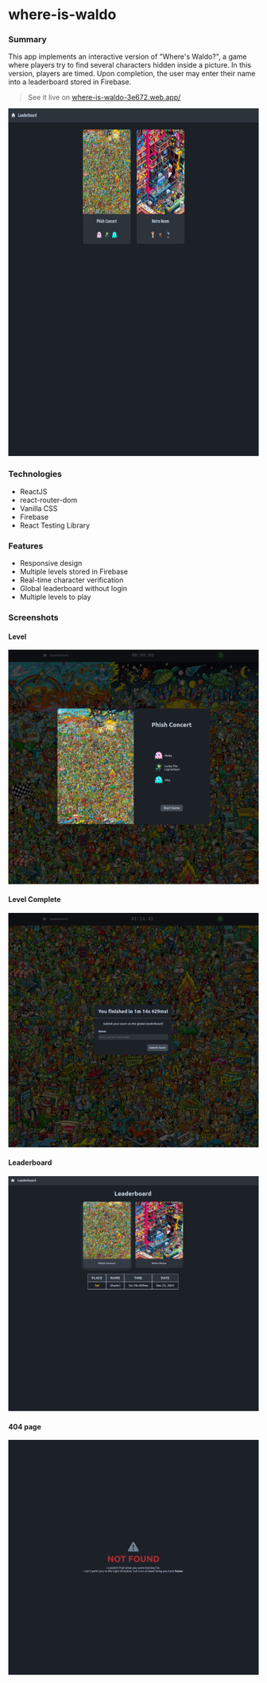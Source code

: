 # where-is-waldo

### Summary

This app implements an interactive version of "Where's Waldo?", a game where players try to find several characters hidden inside a picture. In this version, players are timed. Upon completion, the user may enter their name into a leaderboard stored in Firebase.

> See it live on [where-is-waldo-3e672.web.app/](https://where-is-waldo-3e672.web.app/)
> 

<img src="./assets/homepage.png" height="700"/>

### Technologies

- ReactJS
- react-router-dom
- Vanilla CSS
- Firebase
- React Testing Library

### Features

- Responsive design
- Multiple levels stored in Firebase
- Real-time character verification
- Global leaderboard without login
- Multiple levels to play

### Screenshots



#### Level

![level](./assets/gameinstructions.png)

#### Level Complete

![level-end](./assets/timefinished.png)

#### Leaderboard

![leaderboard](./assets/leaderboard.png)

#### 404 page

![404page](./assets/notfound.png)
